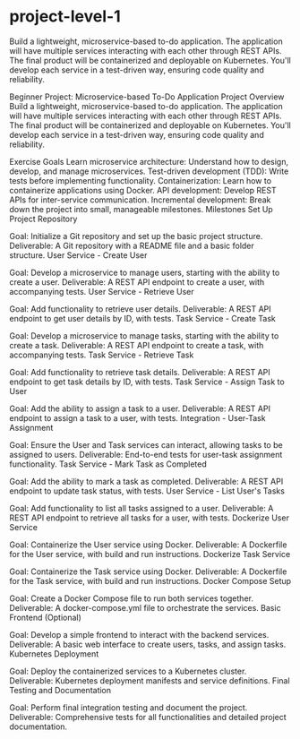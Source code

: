 # project-level-1
Build a lightweight, microservice-based to-do application. The application will have multiple services interacting with each other through REST APIs. The final product will be containerized and deployable on Kubernetes. You'll develop each service in a test-driven way, ensuring code quality and reliability.


Beginner Project: Microservice-based To-Do Application
Project Overview
Build a lightweight, microservice-based to-do application. The application will have multiple services interacting with each other through REST APIs. The final product will be containerized and deployable on Kubernetes. You'll develop each service in a test-driven way, ensuring code quality and reliability.

Exercise Goals
Learn microservice architecture: Understand how to design, develop, and manage microservices.
Test-driven development (TDD): Write tests before implementing functionality.
Containerization: Learn how to containerize applications using Docker.
API development: Develop REST APIs for inter-service communication.
Incremental development: Break down the project into small, manageable milestones.
Milestones
Set Up Project Repository

Goal: Initialize a Git repository and set up the basic project structure.
Deliverable: A Git repository with a README file and a basic folder structure.
User Service - Create User

Goal: Develop a microservice to manage users, starting with the ability to create a user.
Deliverable: A REST API endpoint to create a user, with accompanying tests.
User Service - Retrieve User

Goal: Add functionality to retrieve user details.
Deliverable: A REST API endpoint to get user details by ID, with tests.
Task Service - Create Task

Goal: Develop a microservice to manage tasks, starting with the ability to create a task.
Deliverable: A REST API endpoint to create a task, with accompanying tests.
Task Service - Retrieve Task

Goal: Add functionality to retrieve task details.
Deliverable: A REST API endpoint to get task details by ID, with tests.
Task Service - Assign Task to User

Goal: Add the ability to assign a task to a user.
Deliverable: A REST API endpoint to assign a task to a user, with tests.
Integration - User-Task Assignment

Goal: Ensure the User and Task services can interact, allowing tasks to be assigned to users.
Deliverable: End-to-end tests for user-task assignment functionality.
Task Service - Mark Task as Completed

Goal: Add the ability to mark a task as completed.
Deliverable: A REST API endpoint to update task status, with tests.
User Service - List User's Tasks

Goal: Add functionality to list all tasks assigned to a user.
Deliverable: A REST API endpoint to retrieve all tasks for a user, with tests.
Dockerize User Service

Goal: Containerize the User service using Docker.
Deliverable: A Dockerfile for the User service, with build and run instructions.
Dockerize Task Service

Goal: Containerize the Task service using Docker.
Deliverable: A Dockerfile for the Task service, with build and run instructions.
Docker Compose Setup

Goal: Create a Docker Compose file to run both services together.
Deliverable: A docker-compose.yml file to orchestrate the services.
Basic Frontend (Optional)

Goal: Develop a simple frontend to interact with the backend services.
Deliverable: A basic web interface to create users, tasks, and assign tasks.
Kubernetes Deployment

Goal: Deploy the containerized services to a Kubernetes cluster.
Deliverable: Kubernetes deployment manifests and service definitions.
Final Testing and Documentation

Goal: Perform final integration testing and document the project.
Deliverable: Comprehensive tests for all functionalities and detailed project documentation.

